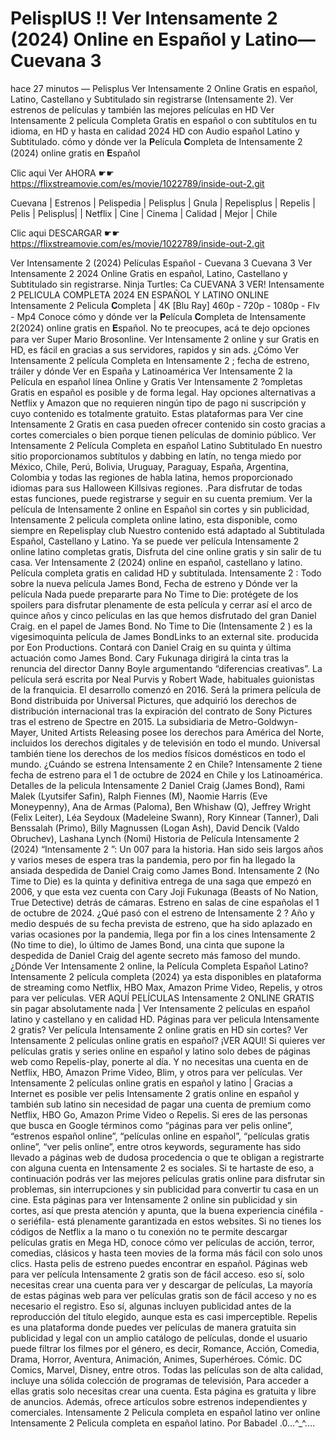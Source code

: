 # PelisplUS !! Ver Intensamente 2 (2024) Online en Español y Latino—Cuevana 3

hace 27 minutos — Pelisplus Ver Intensamente 2 Online Gratis en español, Latino, Castellano y Subtitulado sin registrarse (Intensamente 2). Ver estrenos de películas y también las mejores películas en HD Ver Intensamente 2 película Completa Gratis en español o con subtítulos en tu idioma, en HD y hasta en calidad 2024 HD con Audio español Latino y Subtitulado. cómo y dónde ver la 𝐏elícula 𝐂ompleta de Intensamente 2 (2024) online gratis en 𝐄spañol

Clic aqui Ver AHORA ☛☛ https://flixstreamovie.com/es/movie/1022789/inside-out-2.git

Cuevana | Estrenos | Pelispedia | Pelisplus | Gnula | Repelisplus | Repelis | Pelis | Pelisplus| | Netflix | Cine | Cinema | Calidad | Mejor | Chile

Clic aqui DESCARGAR ☛☛ https://flixstreamovie.com/es/movie/1022789/inside-out-2.git

Ver Intensamente 2 (2024) Películas Español - Cuevana 3 Cuevana 3 Ver Intensamente 2 2024 Online Gratis en español, Latino, Castellano y Subtitulado sin registrarse. Ninja Turtles: Ca CUEVANA 3 VER! Intensamente 2 PELICULA COMPLETA 2024 EN ESPAÑOL Y LATINO ONLINE Intensamente 2 Pelicula 𝐂ompleta | 4K [Blu Ray] 460p - 720p - 1080p - Flv - Mp4 Conoce cómo y dónde ver la 𝐏elícula 𝐂ompleta de Intensamente 2(2024) online gratis en 𝐄spañol. No te preocupes, acá te dejo opciones para ver Super Mario Brosonline. Ver Intensamente 2 online y sur Gratis en HD, es fácil en gracias a sus servidores, rapidos y sin ads. ¿Cómo Ver Intensamente 2 película Completa en Intensamente 2 ; fecha de estreno, tráiler y dónde Ver en España y Latinoamérica Ver Intensamente 2 la Película en español línea Online y Gratis Ver Intensamente 2 ?ompletas Gratis en español es posible y de forma legal. Hay opciones alternativas a Netflix y Amazon que no requieren ningún tipo de pago ni suscripción y cuyo contenido es totalmente gratuito. Estas plataformas para Ver cine Intensamente 2 Gratis en casa pueden ofrecer contenido sin costo gracias a cortes comerciales o bien porque tienen películas de dominio público. Ver Intensamente 2 Película Completa en español Latino Subtitulado En nuestro sitio proporcionamos subtítulos y dabbing en latín, no tenga miedo por México, Chile, Perú, Bolivia, Uruguay, Paraguay, España, Argentina, Colombia y todas las regiones de habla latina, hemos proporcionado idiomas para sus Halloween Killsivas regiones. .Para disfrutar de todas estas funciones, puede registrarse y seguir en su cuenta premium. Ver la película de Intensamente 2 online en Español sin cortes y sin publicidad, Intensamente 2 pelicula completa online latino, esta disponible, como siempre en Repelisplay club Nuestro contenido está adaptado al Subtitulada Español, Castellano y Latino. Ya se puede ver película Intensamente 2 online latino completas gratis, Disfruta del cine online gratis y sin salir de tu casa. Ver Intensamente 2 (2024) online en español, castellano y latino. Película completa gratis en calidad HD y subtitulada. Intensamente 2 : Todo sobre la nueva película James Bond, Fecha de estreno y Dónde ver la película Nada puede prepararte para No Time to Die: protégete de los spoilers para disfrutar plenamente de esta película y cerrar así el arco de quince años y cinco películas en las que hemos disfrutado del gran Daniel Craig. en el papel de James Bond. No Time to Die (Intensamente 2 ) es la vigesimoquinta película de James BondLinks to an external site. producida por Eon Productions. Contará con Daniel Craig en su quinta y última actuación como James Bond. Cary Fukunaga dirigirá la cinta tras la renuncia del director Danny Boyle argumentando “diferencias creativas”. La película será escrita por Neal Purvis y Robert Wade, habituales guionistas de la franquicia. El desarrollo comenzó en 2016. Será la primera película de Bond distribuida por Universal Pictures, que adquirió los derechos de distribución internacional tras la expiración del contrato de Sony Pictures tras el estreno de Spectre en 2015. La subsidiaria de Metro-Goldwyn-Mayer, United Artists Releasing posee los derechos para América del Norte, incluidos los derechos digitales y de televisión en todo el mundo. Universal también tiene los derechos de los medios físicos domésticos en todo el mundo. ¿Cuándo se estrena Intensamente 2 en Chile? Intensamente 2 tiene fecha de estreno para el 1 de octubre de 2024 en Chile y los Latinoamérica. Detalles de la pelicula Intensamente 2 Daniel Craig (James Bond), Rami Malek (Lyutsifer Safin), Ralph Fiennes (M), Naomie Harris (Eve Moneypenny), Ana de Armas (Paloma), Ben Whishaw (Q), Jeffrey Wright (Felix Leiter), Léa Seydoux (Madeleine Swann), Rory Kinnear (Tanner), Dali Benssalah (Primo), Billy Magnussen (Logan Ash), David Dencik (Valdo Obruchev), Lashana Lynch (Nomi) Historia de Película Intensamente 2 (2024) “Intensamente 2 ”: Un 007 para la historia. Han sido seis largos años y varios meses de espera tras la pandemia, pero por fin ha llegado la ansiada despedida de Daniel Craig como James Bond. Intensamente 2 (No Time to Die) es la quinta y definitiva entrega de una saga que empezó en 2006, y que esta vez cuenta con Cary Joji Fukunaga (Beasts of No Nation, True Detective) detrás de cámaras. Estreno en salas de cine españolas el 1 de octubre de 2024. ¿Qué pasó con el estreno de Intensamente 2 ? Año y medio después de su fecha prevista de estreno, que ha sido aplazado en varias ocasiones por la pandemia, llega por fin a los cines Intensamente 2 (No time to die), lo último de James Bond, una cinta que supone la despedida de Daniel Craig del agente secreto más famoso del mundo. ¿Dónde Ver Intensamente 2 online, la Película Completa Español Latino? Intensamente 2 película completa (2024) ya esta disponibles en plataforma de streaming como Netflix, HBO Max, Amazon Prime Video, Repelis, y otros para ver películas. VER AQUÍ PELÍCULAS Intensamente 2 ONLINE GRATIS sin pagar absolutamente nada | Ver Intensamente 2 películas en español latino y castellano y en calidad HD. Páginas para ver pelicula Intensamente 2 gratis? Ver película Intensamente 2 online gratis en HD sin cortes? Ver Intensamente 2 películas online gratis en español? ¡VER AQUI! Si quieres ver películas gratis y series online en español y latino solo debes de páginas web como Repelis-play, ponerte al día. Y no necesitas una cuenta en de Netflix, HBO, Amazon Prime Video, Blim, y otros para ver películas. Ver Intensamente 2 películas online gratis en español y latino | Gracias a Internet es posible ver pelis Intensamente 2 gratis online en español y también sub latino sin necesidad de pagar una cuenta de premium como Netflix, HBO Go, Amazon Prime Video o Repelis. Si eres de las personas que busca en Google términos como “páginas para ver pelis online”, “estrenos español online”, “películas online en español”, “películas gratis online”, “ver pelis online”, entre otros keywords, seguramente has sido llevado a páginas web de dudosa procedencia o que te obligan a registrarte con alguna cuenta en Intensamente 2 es sociales. Si te hartaste de eso, a continuación podrás ver las mejores películas gratis online para disfrutar sin problemas, sin interrupciones y sin publicidad para convertir tu casa en un cine. Esta páginas para ver Intensamente 2 online sin publicidad y sin cortes, así que presta atención y apunta, que la buena experiencia cinéfila -o seriéfila- está plenamente garantizada en estos websites. Si no tienes los códigos de Netflix a la mano o tu conexión no te permite descargar películas gratis en Mega HD, conoce cómo ver películas de acción, terror, comedias, clásicos y hasta teen movies de la forma más fácil con solo unos clics. Hasta pelis de estreno puedes encontrar en español. Páginas web para ver película Intensamente 2 gratis son de fácil acceso. eso sí, solo necesitas crear una cuenta para ver y descargar de películas, La mayoría de estas páginas web para ver películas gratis son de fácil acceso y no es necesario el registro. Eso sí, algunas incluyen publicidad antes de la reproducción del título elegido, aunque esta es casi imperceptible. Repelis es una plataforma donde puedes ver películas de manera gratuita sin publicidad y legal con un amplio catálogo de películas, donde el usuario puede filtrar los filmes por el género, es decir, Romance, Acción, Comedia, Drama, Horror, Aventura, Animación, Animes, Superhéroes. Cómic. DC Comics, Marvel, Disney, entre otros. Todas las películas son de alta calidad, incluye una sólida colección de programas de televisión, Para acceder a ellas gratis solo necesitas crear una cuenta. Esta página es gratuita y libre de anuncios. Además, ofrece artículos sobre estrenos independientes y comerciales. Intensamente 2 Pelicula completa en español latino ver online Intensamente 2 Pelicula completa en español latino. Por Babadel .0...^_^....
